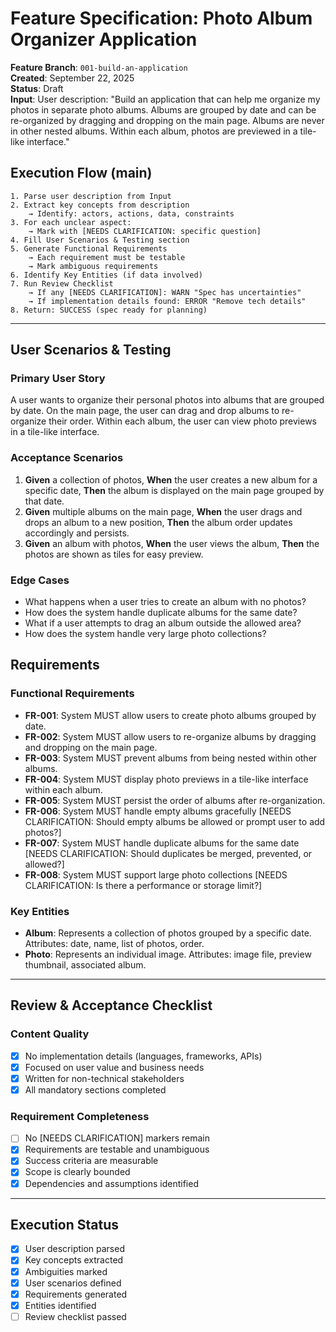  # Feature Specification: Photo Album Organizer Application
 
 **Feature Branch**: `001-build-an-application`  
 **Created**: September 22, 2025  
 **Status**: Draft  
 **Input**: User description: "Build an application that can help me organize my photos in separate photo albums. Albums are grouped by date and can be re-organized by dragging and dropping on the main page. Albums are never in other nested albums. Within each album, photos are previewed in a tile-like interface."
 
 ## Execution Flow (main)
 ```
 1. Parse user description from Input
 2. Extract key concepts from description
	 → Identify: actors, actions, data, constraints
 3. For each unclear aspect:
	 → Mark with [NEEDS CLARIFICATION: specific question]
 4. Fill User Scenarios & Testing section
 5. Generate Functional Requirements
	 → Each requirement must be testable
	 → Mark ambiguous requirements
 6. Identify Key Entities (if data involved)
 7. Run Review Checklist
	 → If any [NEEDS CLARIFICATION]: WARN "Spec has uncertainties"
	 → If implementation details found: ERROR "Remove tech details"
 8. Return: SUCCESS (spec ready for planning)
 ```
 
 ---
 
 ## User Scenarios & Testing
 
 ### Primary User Story
 A user wants to organize their personal photos into albums that are grouped by date. On the main page, the user can drag and drop albums to re-organize their order. Within each album, the user can view photo previews in a tile-like interface.
 
 ### Acceptance Scenarios
 1. **Given** a collection of photos, **When** the user creates a new album for a specific date, **Then** the album is displayed on the main page grouped by that date.
 2. **Given** multiple albums on the main page, **When** the user drags and drops an album to a new position, **Then** the album order updates accordingly and persists.
 3. **Given** an album with photos, **When** the user views the album, **Then** the photos are shown as tiles for easy preview.
 
 ### Edge Cases
 - What happens when a user tries to create an album with no photos?
 - How does the system handle duplicate albums for the same date?
 - What if a user attempts to drag an album outside the allowed area?
 - How does the system handle very large photo collections?
 
 ## Requirements
 
 ### Functional Requirements
 - **FR-001**: System MUST allow users to create photo albums grouped by date.
 - **FR-002**: System MUST allow users to re-organize albums by dragging and dropping on the main page.
 - **FR-003**: System MUST prevent albums from being nested within other albums.
 - **FR-004**: System MUST display photo previews in a tile-like interface within each album.
 - **FR-005**: System MUST persist the order of albums after re-organization.
 - **FR-006**: System MUST handle empty albums gracefully [NEEDS CLARIFICATION: Should empty albums be allowed or prompt user to add photos?]
 - **FR-007**: System MUST handle duplicate albums for the same date [NEEDS CLARIFICATION: Should duplicates be merged, prevented, or allowed?]
 - **FR-008**: System MUST support large photo collections [NEEDS CLARIFICATION: Is there a performance or storage limit?]
 
 ### Key Entities
 - **Album**: Represents a collection of photos grouped by a specific date. Attributes: date, name, list of photos, order.
 - **Photo**: Represents an individual image. Attributes: image file, preview thumbnail, associated album.
 
 ---
 
 ## Review & Acceptance Checklist
 
 ### Content Quality
 - [x] No implementation details (languages, frameworks, APIs)
 - [x] Focused on user value and business needs
 - [x] Written for non-technical stakeholders
 - [x] All mandatory sections completed
 
 ### Requirement Completeness
 - [ ] No [NEEDS CLARIFICATION] markers remain
 - [x] Requirements are testable and unambiguous  
 - [x] Success criteria are measurable
 - [x] Scope is clearly bounded
 - [x] Dependencies and assumptions identified
 
 ---
 
 ## Execution Status
 
 - [x] User description parsed
 - [x] Key concepts extracted
 - [x] Ambiguities marked
 - [x] User scenarios defined
 - [x] Requirements generated
 - [x] Entities identified
 - [ ] Review checklist passed
